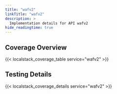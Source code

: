 ```yaml
---
title: "wafv2"
linkTitle: "wafv2"
description: >
  Implementation details for API wafv2
hide_readingtime: true
---
```


## Coverage Overview

{{< localstack_coverage_table service="wafv2" >}}

## Testing Details

{{< localstack_coverage_details service="wafv2" >}}
